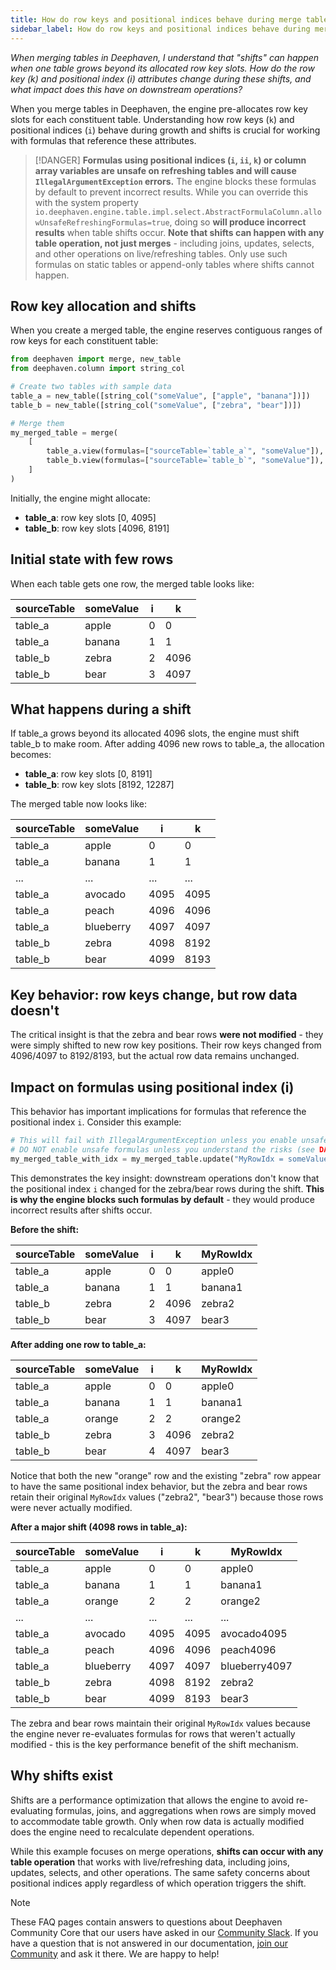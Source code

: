```yaml
---
title: How do row keys and positional indices behave during merge table operations?
sidebar_label: How do row keys and positional indices behave during merge table operations?
---
```


_When merging tables in Deephaven, I understand that "shifts" can happen when one table grows beyond its allocated row key slots. How do the row key (k) and positional index (i) attributes change during these shifts, and what impact does this have on downstream operations?_

When you merge tables in Deephaven, the engine pre-allocates row key slots for each constituent table. Understanding how row keys (`k`) and positional indices (`i`) behave during growth and shifts is crucial for working with formulas that reference these attributes.

> [!DANGER]
> **Formulas using positional indices (`i`, `ii`, `k`) or column array variables are unsafe on refreshing tables and will cause `IllegalArgumentException` errors.** The engine blocks these formulas by default to prevent incorrect results. While you can override this with the system property `io.deephaven.engine.table.impl.select.AbstractFormulaColumn.allowUnsafeRefreshingFormulas=true`, doing so **will produce incorrect results** when table shifts occur. **Note that shifts can happen with any table operation, not just merges** - including joins, updates, selects, and other operations on live/refreshing tables. Only use such formulas on static tables or append-only tables where shifts cannot happen.

## Row key allocation and shifts

When you create a merged table, the engine reserves contiguous ranges of row keys for each constituent table:

```python test-set=1 order=table_a,table_b,my_merged_table
from deephaven import merge, new_table
from deephaven.column import string_col

# Create two tables with sample data
table_a = new_table([string_col("someValue", ["apple", "banana"])])
table_b = new_table([string_col("someValue", ["zebra", "bear"])])

# Merge them
my_merged_table = merge(
    [
        table_a.view(formulas=["sourceTable=`table_a`", "someValue"]),
        table_b.view(formulas=["sourceTable=`table_b`", "someValue"]),
    ]
)
```

Initially, the engine might allocate:

- **table_a**: row key slots \[0, 4095\]
- **table_b**: row key slots \[4096, 8191\]

## Initial state with few rows

When each table gets one row, the merged table looks like:

| sourceTable | someValue | i | k    |
| ----------- | --------- | - | ---- |
| table_a     | apple     | 0 | 0    |
| table_a     | banana    | 1 | 1    |
| table_b     | zebra     | 2 | 4096 |
| table_b     | bear      | 3 | 4097 |

## What happens during a shift

If table_a grows beyond its allocated 4096 slots, the engine must shift table_b to make room. After adding 4096 new rows to table_a, the allocation becomes:

- **table_a**: row key slots \[0, 8191\]
- **table_b**: row key slots \[8192, 12287\]

The merged table now looks like:

| sourceTable | someValue | i    | k    |
| ----------- | --------- | ---- | ---- |
| table_a     | apple     | 0    | 0    |
| table_a     | banana    | 1    | 1    |
| ...         | ...       | ...  | ...  |
| table_a     | avocado   | 4095 | 4095 |
| table_a     | peach     | 4096 | 4096 |
| table_a     | blueberry | 4097 | 4097 |
| table_b     | zebra     | 4098 | 8192 |
| table_b     | bear      | 4099 | 8193 |

## Key behavior: row keys change, but row data doesn't

The critical insight is that the zebra and bear rows **were not modified** - they were simply shifted to new row key positions. Their row keys changed from 4096/4097 to 8192/8193, but the actual row data remains unchanged.

## Impact on formulas using positional index (i)

This behavior has important implications for formulas that reference the positional index `i`. Consider this example:

```python should-fail
# This will fail with IllegalArgumentException unless you enable unsafe formulas
# DO NOT enable unsafe formulas unless you understand the risks (see DANGER banner above)
my_merged_table_with_idx = my_merged_table.update("MyRowIdx = someValue + i")
```

This demonstrates the key insight: downstream operations don't know that the positional index `i` changed for the zebra/bear rows during the shift. **This is why the engine blocks such formulas by default** - they would produce incorrect results after shifts occur.

**Before the shift:**

| sourceTable | someValue | i | k    | MyRowIdx |
| ----------- | --------- | - | ---- | -------- |
| table_a     | apple     | 0 | 0    | apple0   |
| table_a     | banana    | 1 | 1    | banana1  |
| table_b     | zebra     | 2 | 4096 | zebra2   |
| table_b     | bear      | 3 | 4097 | bear3    |

**After adding one row to table_a:**

| sourceTable | someValue | i | k    | MyRowIdx |
| ----------- | --------- | - | ---- | -------- |
| table_a     | apple     | 0 | 0    | apple0   |
| table_a     | banana    | 1 | 1    | banana1  |
| table_a     | orange    | 2 | 2    | orange2  |
| table_b     | zebra     | 3 | 4096 | zebra2   |
| table_b     | bear      | 4 | 4097 | bear3    |

Notice that both the new "orange" row and the existing "zebra" row appear to have the same positional index behavior, but the zebra and bear rows retain their original `MyRowIdx` values ("zebra2", "bear3") because those rows were never actually modified.

**After a major shift (4098 rows in table_a):**

| sourceTable | someValue | i    | k    | MyRowIdx      |
| ----------- | --------- | ---- | ---- | ------------- |
| table_a     | apple     | 0    | 0    | apple0        |
| table_a     | banana    | 1    | 1    | banana1       |
| table_a     | orange    | 2    | 2    | orange2       |
| ...         | ...       | ...  | ...  | ...           |
| table_a     | avocado   | 4095 | 4095 | avocado4095   |
| table_a     | peach     | 4096 | 4096 | peach4096     |
| table_a     | blueberry | 4097 | 4097 | blueberry4097 |
| table_b     | zebra     | 4098 | 8192 | zebra2        |
| table_b     | bear      | 4099 | 8193 | bear3         |

The zebra and bear rows maintain their original `MyRowIdx` values because the engine never re-evaluates formulas for rows that weren't actually modified - this is the key performance benefit of the shift mechanism.

## Why shifts exist

Shifts are a performance optimization that allows the engine to avoid re-evaluating formulas, joins, and aggregations when rows are simply moved to accommodate table growth. Only when row data is actually modified does the engine need to recalculate dependent operations.

While this example focuses on merge operations, **shifts can occur with any table operation** that works with live/refreshing data, including joins, updates, selects, and other operations. The same safety concerns about positional indices apply regardless of which operation triggers the shift.

> [!NOTE]
> These FAQ pages contain answers to questions about Deephaven Community Core that our users have asked in our [Community Slack](/slack). If you have a question that is not answered in our documentation, [join our Community](/slack) and ask it there. We are happy to help!
